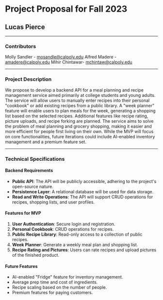 

# Project Proposal for Fall 2023
## Lucas Pierce

---

### Contributors
Molly Sandler - mosandle@calpoly.edu
Alfred Madere - amadere@calpoly.edu
Mihir Chintawar- mchintaw@calpoly.edu


---

### Project Description

We propose to develop a backend API for a meal planning and recipe management service aimed primarily at college students and young adults. The service will allow users to manually enter recipes into their personal "cookbook" or add existing recipes from a public library. A "week planner" feature will enable users to plan meals for the week, generating a shopping list based on the selected recipes. Additional features like recipe rating, picture uploads, and recipe forking are planned. The service aims to solve the problem of meal planning and grocery shopping, making it easier and more efficient for people first living on their own. While the MVP will focus on core functionalities, future iterations could include AI-enabled inventory management and a premium feature set.

---

### Technical Specifications

#### Backend Requirements
- **Public API**: The API will be publicly accessible, adhering to the project's open-source nature.
- **Persistence Layer**: A relational database will be used for data storage.
- **Read and Write Operations**: The API will support CRUD operations for recipes, shopping lists, and user profiles.

#### Features for MVP
1. **User Authentication**: Secure login and registration.
2. **Personal Cookbook**: CRUD operations for recipes.
3. **Public Recipe Library**: Read-only access to a collection of public recipes.
4. **Week Planner**: Generate a weekly meal plan and shopping list.
5. **Recipe Rating and Pictures**: Users can rate recipes and upload pictures of the finished product.

#### Future Features
- AI-enabled "Fridge" feature for inventory management.
- Average prep time and cost of ingredients.
- Recipe scaling based on the number of people.
- Premium features for paying customers.


